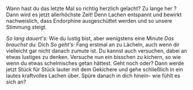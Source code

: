 Wann hast du das letzte Mal so richtig herzlich gelacht? Zu lange her ? Dann wird es jetzt allerhöchste Zeit! Denn Lachen entspannt und bewirkt nachweislich, dass Endorphine ausgeschüttet werden und so unsere Stimmung steigt.

*So lang dauert's:* Wie du lustig bist, aber wenigstens eine Minute
*Das brauchst du:* Dich
*So geht's:* Fang erstmal an zu Lächeln, auch wenn dir vielleicht gar nicht danach zumute ist. Du kannst auch versuchen, dabei an etwas lustiges zu denken. Versuche nun ein bisschen zu kichern, so wie wenn du etwas schelmisches getan hättest. Geht noch oder? Dann werde jetzt Stück für Stück lauter mit dem Gekichere und gehe schließlich in ein lautes kraftvolles Lachen über. Spüre danach in dich hinein- wie fühlt es sich an? 
